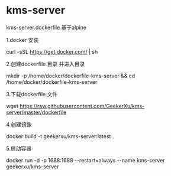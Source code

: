 # kms-server
kms-server.dockerfile 基于alpine

1.docker 安装 

curl -sSL https://get.docker.com/ | sh 

2.创建dockerfile 目录 并进入目录 

mkdir -p /home/docker/dockerfile-kms-server && cd /home/docker/dockerfile-kms-server

3.下载dockerfile 文件

wget https://raw.githubusercontent.com/GeekerXu/kms-server/master/dockerfile


4.创建镜像

docker build -t geekerxu/kms-server:latest .

5.启动容器

docker run -d -p 1688:1688 --restart=always --name kms-server geekerxu/kms-server
